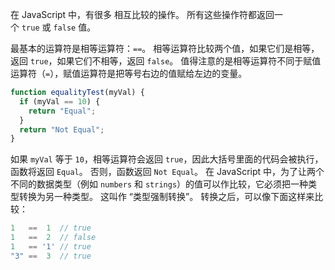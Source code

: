 在 JavaScript 中，有很多 相互比较的操作。 所有这些操作符都返回一个 `true` 或 `false` 值。

最基本的运算符是相等运算符：`==`。 相等运算符比较两个值，如果它们是相等，返回 `true`，如果它们不相等，返回 `false`。 值得注意的是相等运算符不同于赋值运算符（`=`），赋值运算符是把等号右边的值赋给左边的变量。

```js
function equalityTest(myVal) {
  if (myVal == 10) {
    return "Equal";
  }
  return "Not Equal";
}
```

如果 `myVal` 等于 `10`，相等运算符会返回 `true`，因此大括号里面的代码会被执行，函数将返回 `Equal`。 否则，函数返回 `Not Equal`。 在 JavaScript 中，为了让两个不同的数据类型（例如 `numbers` 和 `strings`）的值可以作比较，它必须把一种类型转换为另一种类型。 这叫作 “类型强制转换”。 转换之后，可以像下面这样来比较：

```js
1   ==  1  // true
1   ==  2  // false
1   == '1' // true
"3" ==  3  // true
```
